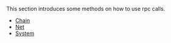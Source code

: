 This section introduces some methods on how to use rpc calls.

- [Chain](chain.md)
- [Net](net.md)
- [System](system.md)